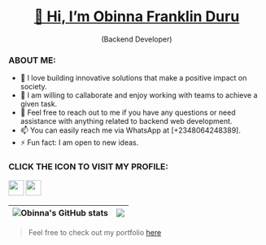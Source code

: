 <h1 align="center"><a href="https://obinna-in.vercel.app/">👋 Hi, I’m Obinna Franklin Duru</a></h1>
<p align="center">(Backend Developer)</p>

### ABOUT ME:

- 🌱 I love building innovative solutions that make a positive impact on society.
- 👯 I am willing to callaborate and enjoy working with teams to achieve a given task.
- 💬 Feel free to reach out to me if you have any questions or need assistance with anything related to backend web development.
- 📫 You can easily reach me via WhatsApp at [+2348064248389].
- ⚡ Fun fact: I am open to new ideas.

### CLICK THE ICON TO VISIT MY PROFILE:

<span>
  <a href="https://twitter.com/FranklinDuru7" target="_blank"><img width="30px" src="https://static.vecteezy.com/system/resources/previews/008/385/855/large_2x/twitter-social-media-icon-symbol-design-illustration-free-vector.jpg"></a>
  <a href="https://www.linkedin.com/in/obinna-duru-11297b225/" target="_blank"><img width="30px" src="https://static.vecteezy.com/system/resources/previews/008/385/837/non_2x/linkedin-social-media-icon-symbol-logo-design-illustration-free-vector.jpg"></a>
</span>

| ![Obinna's GitHub stats](https://github-readme-stats.vercel.app/api?username=obinnafranklinduru&show_icons=true&theme=transparent) | <a href="https://github.com/anuraghazra/github-readme-stats"><img align="center" src="https://github-readme-stats.vercel.app/api/top-langs/?username=obinnafranklinduru&layout=compact&theme=buefy&hide_border=true" /></a> |
| ---------------------------------------------------------------------------------------------------------------------------------- | --------------------------------------------------------------------------------------------------------------------------------------------------------------------------------------------------------------------------- |

> Feel free to check out my portfolio <a href="https://obinna-in.vercel.app/" target="_blank">here</a>
